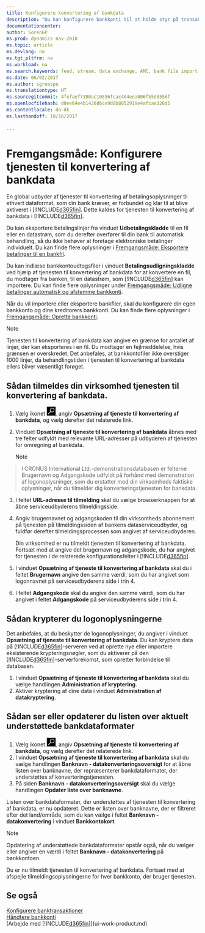 ```yaml
---
title: Konfigurere konvertering af bankdata
description: "Du kan konfigurere bankkonti til at holde styr på transaktioner og importere eller eksportere bankfeeds."
documentationcenter: 
author: SorenGP
ms.prod: dynamics-nav-2018
ms.topic: article
ms.devlang: na
ms.tgt_pltfrm: na
ms.workload: na
ms.search.keywords: feed, stream, data exchange, AMC, bank file import, bank file export, re-export, bank transfer, AMC, bank data conversion service, funds transfer
ms.date: 06/02/2017
ms.author: sgroespe
ms.translationtype: HT
ms.sourcegitcommit: 4fefaef7380ac10836fcac404eea006f55d8556f
ms.openlocfilehash: d0ee64e4b1426d6ce9d8b8052919e4afcae326d5
ms.contentlocale: da-dk
ms.lasthandoff: 10/16/2017

---
```

# <a name="how-to-set-up-the-bank-data-conversion-service"></a>Fremgangsmåde: Konfigurere tjenesten til konvertering af bankdata
En global udbyder af tjenester til konvertering af betalingsoplysninger til ethvert dataformat, som din bank kræver, er forbundet og klar til at blive aktiveret i [!INCLUDE[d365fin](includes/d365fin_md.md)]. Dette kaldes for tjenesten til konvertering af bankdata i [!INCLUDE[d365fin](includes/d365fin_md.md)].

Du kan eksportere betalingslinjer fra vinduet **Udbetalingskladde** til en fil eller en datastrøm, som du derefter overfører til din bank til automatisk behandling, så du ikke behøver at foretage elektroniske betalinger individuelt. Du kan finde flere oplysninger i [Fremgangsmåde: Eksportere betalinger til en bankfil](payables-how-export-payments-bank-file.md).

Du kan indlæse bankkontoudtogsfiler i vinduet **Betalingsudligningskladde** ved hjælp af tjenesten til konvertering af bankdata for at konvertere en fil, du modtager fra banken, til en datastrøm, som [!INCLUDE[d365fin](includes/d365fin_md.md)] kan importere. Du kan finde flere oplysninger under [Fremgangsmåde: Udligne betalinger automatisk og afstemme bankkonti](receivables-apply-payments-auto-reconcile-bank-accounts.md).

Når du vil importere eller eksportere bankfiler, skal du konfigurere din egen bankkonto og dine kreditorers bankkonti. Du kan finde flere oplysninger i [Fremgangsmåde: Oprette bankkonti](bank-how-setup-bank-accounts.md).

> [!NOTE]  
>   Tjenesten til konvertering af bankdata kan angive en grænse for antallet af linjer, der kan eksporteres i en fil. Du modtager en fejlmeddelelse, hvis grænsen er overskredet. Det anbefales, at bankkontofiler ikke overstiger 1000 linjer, da behandlingstiden i tjenesten til konvertering af bankdata ellers bliver væsentligt forøget.

## <a name="to-sign-your-company-up-for-the-bank-data-conversion-service"></a>Sådan tilmeldes din virksomhed tjenesten til konvertering af bankdata.
1. Vælg ikonet ![Søg efter side eller rapport](media/ui-search/search_small.png "Ikonet Søg efter side eller rapport"), angiv **Opsætning af tjeneste til konvertering af bankdata**, og vælg derefter det relaterede link.  
2. Vinduet **Opsætning af tjeneste til konvertering af bankdata** åbnes med tre felter udfyldt med relevante URL-adresser på udbyderen af tjenesten for omregning af bankdata.

    > [!NOTE]  
>   I CRONUS International Ltd.-demonstrationsdatabasen er felterne Brugernavn og Adgangskode udfyldt på forhånd med demonstration af logonoplysninger, som du erstatter med din virksomheds faktiske oplysninger, når du tilmelder dig konverteringstjenesten for bankdata.
3. I feltet **URL-adresse til tilmelding** skal du vælge browserknappen for at åbne serviceudbyderens tilmeldingsside.  
4. Angiv brugernavnet og adgangskoden til din virksomheds abonnement på tjenesten på tilmeldingssiden af bankens dataserviceudbyder, og fuldfør derefter tilmeldingsprocessen som angivet af serviceudbyderen.

    Din virksomhed er nu tilmeldt tjenesten til konvertering af bankdata. Fortsæt med at angive det brugernavn og adgangskode, du har angivet for tjenesten i de relaterede konfigurationsfelter i [!INCLUDE[d365fin](includes/d365fin_md.md)].
5. I vinduet **Opsætning af tjeneste til konvertering af bankdata** skal du i feltet **Brugernavn** angive den samme værdi, som du har angivet som logonnavnet på serviceudbyderens side i trin 4.
6. I feltet **Adgangskode** skal du angive den samme værdi, som du har angivet i feltet **Adgangskode** på serviceudbyderens side i trin 4.

## <a name="to-encrypt-your-login-information"></a>Sådan krypterer du logonoplysningerne
Det anbefales, at du beskytter de logonoplysninger, du angiver i vinduet **Opsætning af tjeneste til konvertering af bankdata**. Du kan kryptere data på [!INCLUDE[d365fin](includes/d365fin_md.md)]-serveren ved at oprette nye eller importere eksisterende krypteringsnøgler, som du aktiverer på den [!INCLUDE[d365fin](includes/d365fin_md.md)]-serverforekomst, som opretter forbindelse til databasen.

1. I vinduet **Opsætning af tjeneste til konvertering af bankdata** skal du vælge handlingen **Administration af kryptering**.
2. Aktiver kryptering af dine data i vinduet **Administration af datakryptering**.

## <a name="to-view-or-update-the-list-of-currently-supported-bank-data-formats"></a>Sådan ser eller opdaterer du listen over aktuelt understøttede bankdataformater
1. Vælg ikonet ![Søg efter side eller rapport](media/ui-search/search_small.png "Ikonet Søg efter side eller rapport"), angiv **Opsætning af tjeneste til konvertering af bankdata**, og vælg derefter det relaterede link.
2. I vinduet **Opsætning af tjeneste til konvertering af bankdata** skal du vælge handlingen **Banknavn - datakonverteringsoversigt** for at åbne listen over banknavne, der repræsenterer bankdataformater, der understøttes af konverteringstjenesten.
3. På siden **Banknavn - datakonverteringsoversigt** skal du vælge handlingen **Opdater liste over banknavne**.

Listen over bankdataformater, der understøttes af tjenesten til konvertering af bankdata, er nu opdateret. Dette er listen over banknavne, der er filtreret efter det land/område, som du kan vælge i feltet **Banknavn - datakonvertering** i vinduet **Bankkontokort**.

> [!NOTE]  
>   Opdatering af understøttede bankdataformater opstår også, når du vælger eller angiver en værdi i feltet **Banknavn - datakonvertering** på bankkontoen.

Du er nu tilmeldt tjenesten til konvertering af bankdata. Fortsæt med at afspejle tilmeldingsoplysningerne for hver bankkonto, der bruger tjenesten.

## <a name="see-also"></a>Se også
[Konfigurere banktransaktioner](bank-setup-banking.md)  
[Håndtere bankkonti](bank-manage-bank-accounts.md)  
[Arbejde med [!INCLUDE[d365fin](includes/d365fin_md.md)]](ui-work-product.md)

